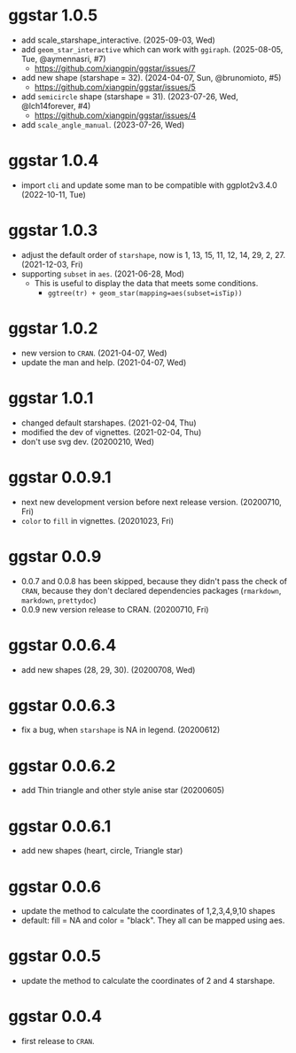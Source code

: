 # ggstar 1.0.5

+ add scale_starshape_interactive. (2025-09-03, Wed)
+ add `geom_star_interactive` which can work with `ggiraph`. (2025-08-05, Tue, @aymennasri, #7)
  - <https://github.com/xiangpin/ggstar/issues/7>
+ add new shape (starshape = 32). (2024-04-07, Sun, @brunomioto, #5)
  - <https://github.com/xiangpin/ggstar/issues/5>
+ add `semicircle` shape (starshape = 31). (2023-07-26, Wed, @lch14forever, #4)
  - <https://github.com/xiangpin/ggstar/issues/4>
+ add `scale_angle_manual`. (2023-07-26, Wed)

# ggstar 1.0.4

+ import `cli` and update some man to be compatible with ggplot2v3.4.0 (2022-10-11, Tue)

# ggstar 1.0.3

+ adjust the default order of `starshape`, now is 
  1, 13, 15, 11, 12, 14, 29, 2, 27. (2021-12-03, Fri) 
+ supporting `subset` in `aes`. (2021-06-28, Mod)
  - This is useful to display the data that meets some conditions.
    - `ggtree(tr) + geom_star(mapping=aes(subset=isTip))`

# ggstar 1.0.2

+ new version to `CRAN`. (2021-04-07, Wed)
+ update the man and help. (2021-04-07, Wed)

# ggstar 1.0.1

+ changed default starshapes. (2021-02-04, Thu)
+ modified the dev of vignettes. (2021-02-04, Thu)
+ don't use svg dev. (20200210, Wed)

# ggstar 0.0.9.1

+ next new development version before next release version. (20200710, Fri)
+ `color` to `fill` in vignettes. (20201023, Fri)

# ggstar 0.0.9

+ 0.0.7 and 0.0.8 has been skipped, because they didn't pass the check of `CRAN`,
  because they don't declared dependencies packages (`rmarkdown`, `markdown`, `prettydoc`)
+ 0.0.9 new version release to CRAN. (20200710, Fri)

# ggstar 0.0.6.4

+ add new shapes (28, 29, 30). (20200708, Wed)

# ggstar 0.0.6.3

+ fix a bug, when `starshape` is NA in legend. (20200612)

# ggstar 0.0.6.2

+ add Thin triangle and other style anise star (20200605)

# ggstar 0.0.6.1

+ add new shapes (heart, circle, Triangle star)

# ggstar 0.0.6

+ update the method to calculate the coordinates of 1,2,3,4,9,10 shapes
+ default: fill = NA and color = "black". They all can be mapped using aes.

# ggstar 0.0.5

+ update the method to calculate the coordinates of 2 and 4 starshape.

# ggstar 0.0.4

* first release to `CRAN`.
